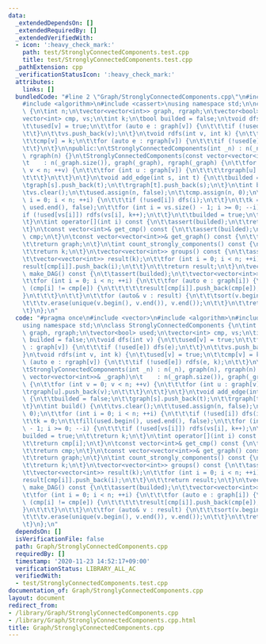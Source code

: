 ```yaml
---
data:
  _extendedDependsOn: []
  _extendedRequiredBy: []
  _extendedVerifiedWith:
  - icon: ':heavy_check_mark:'
    path: test/StronglyConnectedComponents.test.cpp
    title: test/StronglyConnectedComponents.test.cpp
  _pathExtension: cpp
  _verificationStatusIcon: ':heavy_check_mark:'
  attributes:
    links: []
  bundledCode: "#line 2 \"Graph/StronglyConnectedComponents.cpp\"\n#include <vector>\n\
    #include <algorithm>\n#include <cassert>\nusing namespace std;\n\nclass StronglyConnectedComponents\
    \ {\n\tint n;\n\tvector<vector<int>> graph, rgraph;\n\tvector<bool> used;\n\t\
    vector<int> cmp, vs;\n\tint k;\n\tbool builded = false;\n\tvoid dfs(int v) {\n\
    \t\tused[v] = true;\n\t\tfor (auto e : graph[v]) {\n\t\t\tif (!used[e]) dfs(e);\n\
    \t\t}\n\t\tvs.push_back(v);\n\t}\n\tvoid rdfs(int v, int k) {\n\t\tused[v] = true;\n\
    \t\tcmp[v] = k;\n\t\tfor (auto e : rgraph[v]) {\n\t\t\tif (!used[e]) rdfs(e, k);\n\
    \t\t}\n\t}\n\npublic:\n\tStronglyConnectedComponents(int _n) : n(_n), graph(n),\
    \ rgraph(n) {}\n\tStronglyConnectedComponents(const vector<vector<int>>& _graph)\n\
    \t    : n(_graph.size()), graph(_graph), rgraph(_graph) {\n\t\tfor (int v = 0;\
    \ v < n; ++v) {\n\t\t\tfor (int u : graph[v]) {\n\t\t\t\trgraph[u].push_back(v);\n\
    \t\t\t}\n\t\t}\n\t}\n\tvoid add_edge(int s, int t) {\n\t\tbuilded = false;\n\t\
    \tgraph[s].push_back(t);\n\t\trgraph[t].push_back(s);\n\t}\n\tint build() {\n\t\
    \tvs.clear();\n\t\tused.assign(n, false);\n\t\tcmp.assign(n, 0);\n\t\tfor (int\
    \ i = 0; i < n; ++i) {\n\t\t\tif (!used[i]) dfs(i);\n\t\t}\n\t\tk = 0;\n\t\tfill(used.begin(),\
    \ used.end(), false);\n\t\tfor (int i = vs.size() - 1; i >= 0; --i) {\n\t\t\t\
    if (!used[vs[i]]) rdfs(vs[i], k++);\n\t\t}\n\t\tbuilded = true;\n\t\treturn k;\n\
    \t}\n\tint operator[](int i) const {\n\t\tassert(builded);\n\t\treturn cmp[i];\n\
    \t}\n\tconst vector<int>& get_cmp() const {\n\t\tassert(builded);\n\t\treturn\
    \ cmp;\n\t}\n\tconst vector<vector<int>>& get_graph() const {\n\t\tassert(builded);\n\
    \t\treturn graph;\n\t}\n\tint count_strongly_components() const {\n\t\tassert(builded);\n\
    \t\treturn k;\n\t}\n\tvector<vector<int>> groups() const {\n\t\tassert(builded);\n\
    \t\tvector<vector<int>> result(k);\n\t\tfor (int i = 0; i < n; ++i) {\n\t\t\t\
    result[cmp[i]].push_back(i);\n\t\t}\n\t\treturn result;\n\t}\n\tvector<vector<int>>\
    \ make_DAG() const {\n\t\tassert(builded);\n\t\tvector<vector<int>> result(k);\n\
    \t\tfor (int i = 0; i < n; ++i) {\n\t\t\tfor (auto e : graph[i]) {\n\t\t\t\tif\
    \ (cmp[i] != cmp[e]) {\n\t\t\t\t\tresult[cmp[i]].push_back(cmp[e]);\n\t\t\t\t\
    }\n\t\t\t}\n\t\t}\n\t\tfor (auto& v : result) {\n\t\t\tsort(v.begin(), v.end());\n\
    \t\t\tv.erase(unique(v.begin(), v.end()), v.end());\n\t\t}\n\t\treturn result;\n\
    \t}\n};\n"
  code: "#pragma once\n#include <vector>\n#include <algorithm>\n#include <cassert>\n\
    using namespace std;\n\nclass StronglyConnectedComponents {\n\tint n;\n\tvector<vector<int>>\
    \ graph, rgraph;\n\tvector<bool> used;\n\tvector<int> cmp, vs;\n\tint k;\n\tbool\
    \ builded = false;\n\tvoid dfs(int v) {\n\t\tused[v] = true;\n\t\tfor (auto e\
    \ : graph[v]) {\n\t\t\tif (!used[e]) dfs(e);\n\t\t}\n\t\tvs.push_back(v);\n\t\
    }\n\tvoid rdfs(int v, int k) {\n\t\tused[v] = true;\n\t\tcmp[v] = k;\n\t\tfor\
    \ (auto e : rgraph[v]) {\n\t\t\tif (!used[e]) rdfs(e, k);\n\t\t}\n\t}\n\npublic:\n\
    \tStronglyConnectedComponents(int _n) : n(_n), graph(n), rgraph(n) {}\n\tStronglyConnectedComponents(const\
    \ vector<vector<int>>& _graph)\n\t    : n(_graph.size()), graph(_graph), rgraph(_graph)\
    \ {\n\t\tfor (int v = 0; v < n; ++v) {\n\t\t\tfor (int u : graph[v]) {\n\t\t\t\
    \trgraph[u].push_back(v);\n\t\t\t}\n\t\t}\n\t}\n\tvoid add_edge(int s, int t)\
    \ {\n\t\tbuilded = false;\n\t\tgraph[s].push_back(t);\n\t\trgraph[t].push_back(s);\n\
    \t}\n\tint build() {\n\t\tvs.clear();\n\t\tused.assign(n, false);\n\t\tcmp.assign(n,\
    \ 0);\n\t\tfor (int i = 0; i < n; ++i) {\n\t\t\tif (!used[i]) dfs(i);\n\t\t}\n\
    \t\tk = 0;\n\t\tfill(used.begin(), used.end(), false);\n\t\tfor (int i = vs.size()\
    \ - 1; i >= 0; --i) {\n\t\t\tif (!used[vs[i]]) rdfs(vs[i], k++);\n\t\t}\n\t\t\
    builded = true;\n\t\treturn k;\n\t}\n\tint operator[](int i) const {\n\t\tassert(builded);\n\
    \t\treturn cmp[i];\n\t}\n\tconst vector<int>& get_cmp() const {\n\t\tassert(builded);\n\
    \t\treturn cmp;\n\t}\n\tconst vector<vector<int>>& get_graph() const {\n\t\tassert(builded);\n\
    \t\treturn graph;\n\t}\n\tint count_strongly_components() const {\n\t\tassert(builded);\n\
    \t\treturn k;\n\t}\n\tvector<vector<int>> groups() const {\n\t\tassert(builded);\n\
    \t\tvector<vector<int>> result(k);\n\t\tfor (int i = 0; i < n; ++i) {\n\t\t\t\
    result[cmp[i]].push_back(i);\n\t\t}\n\t\treturn result;\n\t}\n\tvector<vector<int>>\
    \ make_DAG() const {\n\t\tassert(builded);\n\t\tvector<vector<int>> result(k);\n\
    \t\tfor (int i = 0; i < n; ++i) {\n\t\t\tfor (auto e : graph[i]) {\n\t\t\t\tif\
    \ (cmp[i] != cmp[e]) {\n\t\t\t\t\tresult[cmp[i]].push_back(cmp[e]);\n\t\t\t\t\
    }\n\t\t\t}\n\t\t}\n\t\tfor (auto& v : result) {\n\t\t\tsort(v.begin(), v.end());\n\
    \t\t\tv.erase(unique(v.begin(), v.end()), v.end());\n\t\t}\n\t\treturn result;\n\
    \t}\n};\n"
  dependsOn: []
  isVerificationFile: false
  path: Graph/StronglyConnectedComponents.cpp
  requiredBy: []
  timestamp: '2020-11-23 14:52:17+09:00'
  verificationStatus: LIBRARY_ALL_AC
  verifiedWith:
  - test/StronglyConnectedComponents.test.cpp
documentation_of: Graph/StronglyConnectedComponents.cpp
layout: document
redirect_from:
- /library/Graph/StronglyConnectedComponents.cpp
- /library/Graph/StronglyConnectedComponents.cpp.html
title: Graph/StronglyConnectedComponents.cpp
---
```

